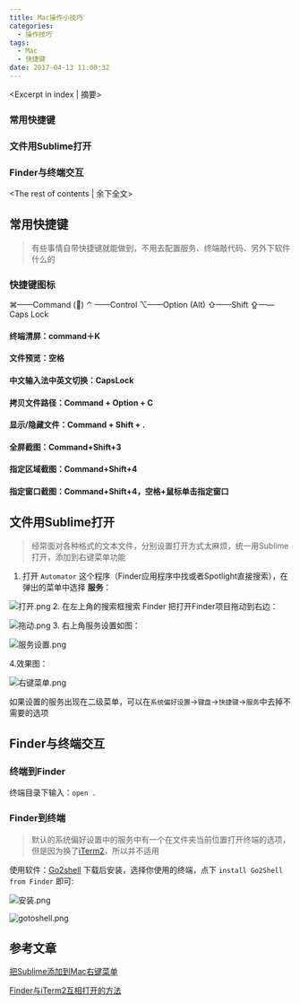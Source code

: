 ```yaml
---
title: Mac操作小技巧
categories:
  - 操作技巧
tags:
  - Mac
  - 快捷键
date: 2017-04-13 11:00:32
---
```


<Excerpt in index | 摘要> 
### 常用快捷键
### 文件用Sublime打开
### Finder与终端交互<!-- more -->
<The rest of contents | 余下全文>

## 常用快捷键
> 有些事情自带快捷键就能做到，不用去配置服务、终端敲代码、另外下软件什么的

### 快捷键图标
⌘——Command ()
⌃ ——Control
⌥——Option (Alt)
⇧——Shift
⇪——Caps Lock
#### 终端清屏：command＋K
#### 文件预览：空格
#### 中文输入法中英文切换：CapsLock
#### 拷贝文件路径：Command + Option + C
#### 显示/隐藏文件：Command + Shift + .
#### 全屏截图：Command+Shift+3
#### 指定区域截图：Command+Shift+4
#### 指定窗口截图：Command+Shift+4，空格+鼠标单击指定窗口

## 文件用Sublime打开
> 经常面对各种格式的文本文件，分别设置打开方式太麻烦，统一用Sublime打开，添加到右键菜单功能

1. 打开 `Automator` 这个程序（Finder应用程序中找或者Spotlight直接搜索），在弹出的菜单中选择 __服务__：

  ![打开.png](http://upload-images.jianshu.io/upload_images/2756183-7cae0171e6be0b99.png?imageMogr2/auto-orient/strip%7CimageView2/2/w/1240)
2. 在左上角的搜索框搜索 Finder 把打开Finder项目拖动到右边：

  ![拖动.png](http://upload-images.jianshu.io/upload_images/2756183-fb3b74222ac8ac62.png?imageMogr2/auto-orient/strip%7CimageView2/2/w/1240)
3. 右上角服务设置如图：

  ![服务设置.png](http://upload-images.jianshu.io/upload_images/2756183-f46b8a18118e66b5.png?imageMogr2/auto-orient/strip%7CimageView2/2/w/1240)

4.效果图：

![右键菜单.png](http://upload-images.jianshu.io/upload_images/2756183-18834771e83a532b.png?imageMogr2/auto-orient/strip%7CimageView2/2/w/1240)

  如果设置的服务出现在二级菜单，可以在`系统偏好设置`->`键盘`->`快捷键`->`服务`中去掉不需要的选项

## Finder与终端交互
### 终端到Finder
  终端目录下输入：`open .`

### Finder到终端
> 默认的系统偏好设置中的服务中有一个在文件夹当前位置打开终端的选项，但是因为换了[iTerm2](https://www.iterm2.com)，所以并不适用

  使用软件：[Go2shell](http://zipzapmac.com/Go2Shell)
  下载后安装，选择你使用的终端，点下  `install Go2Shell from Finder` 即可:
  
  ![安装.png](http://upload-images.jianshu.io/upload_images/2756183-7e85a93ff9470903.png?imageMogr2/auto-orient/strip%7CimageView2/2/w/1240)

  ![gotoshell.png](http://upload-images.jianshu.io/upload_images/2756183-19460211cf401452.png?imageMogr2/auto-orient/strip%7CimageView2/2/w/1240)



## 参考文章
[把Sublime添加到Mac右键菜单](http://www.jianshu.com/p/e2f897933c56)

[Finder与iTerm2互相打开的方法](http://www.rxna.cn/post/wiki/finderyu-iterm2hu-xiang-da-kai-de-fang-fa)


